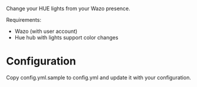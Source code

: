 Change your HUE lights from your Wazo presence.

Requirements:

- Wazo (with user account)
- Hue hub with lights support color changes

# Configuration

Copy config.yml.sample to config.yml and update it with your configuration.

